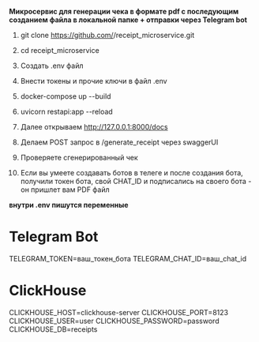 **Микросервис для генерации чека в формате pdf с последующим созданием файла в локальной папке + отправки через Telegram bot**

1. git clone https://github.com/<your-username>/receipt_microservice.git
2. cd receipt_microservice
3. Создать .env файл
4. Внести токены и прочие ключи в файл .env
5. docker-compose up --build
6. uvicorn restapi:app --reload

7. Далее открываем http://127.0.0.1:8000/docs
8. Делаем POST запрос в /generate_receipt через swaggerUI 
9. Проверяете сгенерированный чек
10. Если вы умеете создавать ботов в телеге и после создания бота, получили токен бота, свой CHAT_ID и подписались на своего бота - он пришлет вам PDF файл

**внутри .env пишутся переменные**
# Telegram Bot
TELEGRAM_TOKEN=ваш_токен_бота
TELEGRAM_CHAT_ID=ваш_chat_id

# ClickHouse
CLICKHOUSE_HOST=clickhouse-server
CLICKHOUSE_PORT=8123
CLICKHOUSE_USER=user
CLICKHOUSE_PASSWORD=password
CLICKHOUSE_DB=receipts
